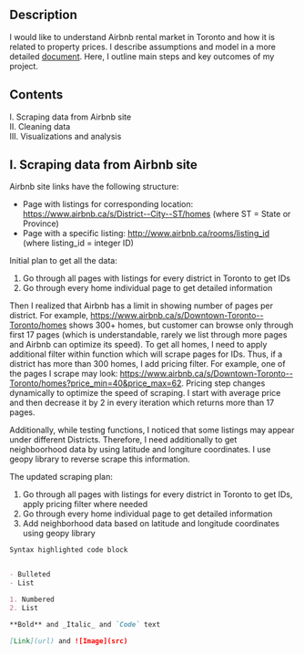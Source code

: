 ## Description

I would like to understand Airbnb rental market in Toronto and how it is related to property prices. I describe assumptions and model in a more detailed [document](https://drive.google.com/open?id=1_KuIaytu1lvk99qkmY7KMDkgZK7leLmr). Here, I outline main steps and key outcomes of my project.


## Contents
I. Scraping data from Airbnb site <br/>
II. Cleaning data <br/>
III. Visualizations and analysis <br/>


## I. Scraping data from Airbnb site
Airbnb site links have the following structure:
- Page with listings for corresponding location: <span style="color:green">https://www.airbnb.ca/s/District--City--ST/homes</span>  (where ST = State or Province)
- Page with a specific listing: http://www.airbnb.ca/rooms/listing_id (where listing_id = integer ID)

Initial plan to get all the data:
1. Go through all pages with listings for every district in Toronto to get IDs
2. Go through every home individual page to get detailed information

Then I realized that Airbnb has a limit in showing number of pages per district. For example, https://www.airbnb.ca/s/Downtown-Toronto--Toronto/homes shows 300+ homes, but customer can browse only through first 17 pages (which is understandable, rarely we list through more pages and Airbnb can optimize its speed). To get all homes, I need to apply additional filter within function which will scrape pages for IDs. Thus, if a district has more than 300 homes, I add pricing filter. For example, one of the pages I scrape may look: https://www.airbnb.ca/s/Downtown-Toronto--Toronto/homes?price_min=40&price_max=62. Pricing step changes dynamically to optimize the speed of scraping. I start with average price and then decrease it by 2 in every iteration which returns more than 17 pages.

Additionally, while testing functions, I noticed that some listings may appear under different Districts. Therefore, I need additionally to get neighboorhood data by using latitude and longiture coordinates. I use geopy library to reverse scrape this information.

The updated scraping plan:
1. Go through all pages with listings for every district in Toronto to get IDs, apply pricing filter where needed
2. Go through every home individual page to get detailed information
3. Add neighborhood data based on latitude and longitude coordinates using geopy library



```markdown
Syntax highlighted code block


- Bulleted
- List

1. Numbered
2. List

**Bold** and _Italic_ and `Code` text

[Link](url) and ![Image](src)
```
